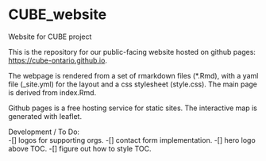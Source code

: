 # CUBE_website
Website for CUBE project

This is the repository for our public-facing website hosted on github pages: https://cube-ontario.github.io.  

The webpage is rendered from a set of rmarkdown files (*.Rmd), with a yaml file (_site.yml) for the layout and a css stylesheet (style.css). The main page is derived from index.Rmd.

Github pages is a free hosting service for static sites. The interactive map is generated with leaflet. 

Development / To Do:  
-[] logos for supporting orgs. 
-[] contact form implementation. 
-[] hero logo above TOC. 
-[] figure out how to style TOC. 
